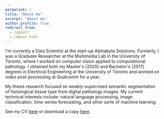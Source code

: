 ```yaml
---
permalink: /
title: "About me"
excerpt: "About me"
author_profile: true
redirect_from: 
  - /about/
  - /about.html
---
```

I'm currently a Data Scientist at the start-up Alphabyte Solutions. Formerly, I was a Graduate Researcher at the Multimedia Lab in the University of Toronto, where I worked on computer vision applied to computational pathology. I obtained both my Master's (2020) and Bachelor's (2017) degrees in Electrical Engineering at the University of Toronto and worked on video post-processing at Qualcomm for a year.

My thesis research focused on weakly-supervised semantic segmentation of histological tissue type from digital pathology images. My current technical interests include: natural language processing, image classification, time-series forecasting, and other sorts of machine learning.

See my CV <a href="https://github.com/lyndonchan/Awesome-CV/blob/master/cv.pdf">here</a> or download a copy <a href="https://github.com/lyndonchan/Awesome-CV/raw/master/cv.pdf">here</a>.